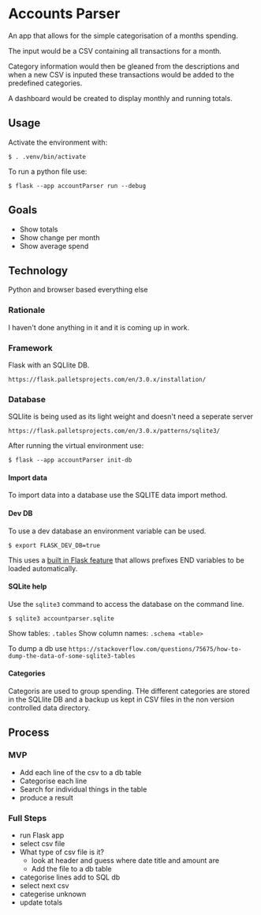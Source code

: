 # Accounts Parser

An app that allows for the simple categorisation of a months spending.

The input would be a CSV containing all transactions for a month.

Category information would then be gleaned from the descriptions and when a new CSV is inputed
these transactions would be added to the predefined categories.

A dashboard would be created to display monthly and running totals.

## Usage

Activate the environment with:

```
$ . .venv/bin/activate
```

To run a python file use:

```
$ flask --app accountParser run --debug
```

## Goals

- Show totals
- Show change per month
- Show average spend

## Technology

Python and browser based everything else

### Rationale

I haven't done anything in it and it is coming up in work.

### Framework

Flask with an SQLlite DB.

`https://flask.palletsprojects.com/en/3.0.x/installation/`

### Database

SQLlite is being used as its light weight and doesn't need a seperate server

`https://flask.palletsprojects.com/en/3.0.x/patterns/sqlite3/`

After running the virtual environment use:

```
$ flask --app accountParser init-db
```

#### Import data

To import data into a database use the SQLITE data import method.

#### Dev DB

To use a dev database an environment variable can be used.

```
$ export FLASK_DEV_DB=true
```

This uses a [built in Flask feature][Flask ENV config] that allows prefixes END variables to be loaded automatically.

#### SQLite help

Use the `sqlite3` command to access the database on the command line.

```
$ sqlite3 accountparser.sqlite
```

Show tables: `.tables`
Show column names: `.schema <table>`

To dump a db use `https://stackoverflow.com/questions/75675/how-to-dump-the-data-of-some-sqlite3-tables`

#### Categories

Categoris are used to group spending. THe different categories are stored in the SQLlite DB and a
backup us kept in CSV files in the non version controlled data directory.

## Process

### MVP

- Add each line of the csv to a db table
- Categorise each line
- Search for individual things in the table
- produce a result

### Full Steps

- run Flask app
- select csv file
- What type of csv file is it?
  - look at header and guess where date title and amount are
  - Add the file to a db table
- categorise lines add to SQL db
- select next csv
- categerise unknown
- update totals

```

```

[Flask ENV config]: https://flask.palletsprojects.com/en/stable/config/#configuring-from-environment-variables
